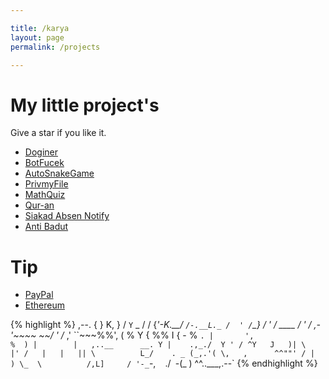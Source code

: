 ```yaml
---

title: /karya
layout: page
permalink: /projects

---
```

# My little project's

Give a star if you like it.
- [Doginer](https://github.com/iqbal-hanafi/Doginer)
- [BotFucek](https://github.com/iqbal-hanafi/BotFucek)
- [AutoSnakeGame](https://github.com/iqbal-hanafi/AutoSnakeGame)
- [PrivmyFile](https://github.com/iqbal-hanafi/PrivmyFile)
- [MathQuiz](https://github.com/iqbal-hanafi/MathQuiz)
- [Qur-an](https://github.com/iqbal-hanafi/Qur-an)
- [Siakad Absen Notify](https://github.com/iqbal-hanafi/siakad-abzen-notify)
- [Anti Badut](https://github.com/iqbal-hanafi/AntiBadut)

# Tip
- [PayPal](https://paypal.me/ikbalRdmc)
- [Ethereum](https://etherscan.io/address/0x133757c744ADbbC411A90Ec2BA7CdF6DEBC512E6)


{% highlight %}
                           ,--.
                          {    }
                          K,   }
                         /  `Y`
                    _   /   /
                   {_'-K.__/
                     `/-.__L._
                     /  ' /`\_}
                    /  ' / 
            ____   /  ' /
     ,-'~~~~    ~~/  ' /_
   ,'             ``~~~%%',
  (                     %  Y
 {                      %% I
{      -                 %  `.
|       ',                %  )
|        |   ,..__      __. Y
|    .,_./  Y ' / ^Y   J   )|
\           |' /   |   |   ||
 \          L_/    . _ (_,.'(
  \,   ,      ^^""' / |      )
    \_  \          /,L]     /
      '-_`-,       ` `   ./`
         `-(_            )
             ^^\..___,.--`
{% endhighlight %}
